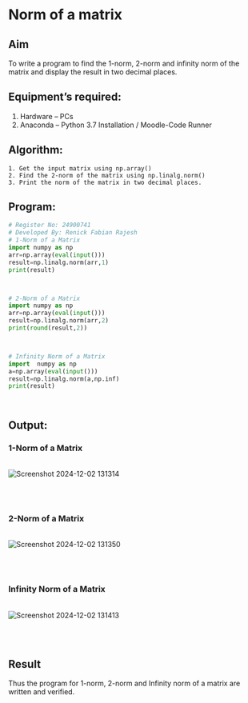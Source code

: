 # Norm of a matrix
## Aim
To write a program to find the 1-norm, 2-norm and infinity norm of the matrix and display the result in two decimal places.
## Equipment’s required:
1.	Hardware – PCs
2.	Anaconda – Python 3.7 Installation / Moodle-Code Runner
## Algorithm:
	1. Get the input matrix using np.array()   
    2. Find the 2-norm of the matrix using np.linalg.norm()
	3. Print the norm of the matrix in two decimal places.
## Program:
```Python
# Register No: 24900741
# Developed By: Renick Fabian Rajesh
# 1-Norm of a Matrix
import numpy as np
arr=np.array(eval(input()))
result=np.linalg.norm(arr,1)
print(result)



# 2-Norm of a Matrix
import numpy as np
arr=np.array(eval(input()))
result=np.linalg.norm(arr,2)
print(round(result,2))



# Infinity Norm of a Matrix
import  numpy as np
a=np.array(eval(input()))
result=np.linalg.norm(a,np.inf)
print(result)




```
## Output:
### 1-Norm of a Matrix
<br>![Screenshot 2024-12-02 131314](https://github.com/user-attachments/assets/55b03edd-2137-4c8b-9f24-9937f912dc81)

<br>
<br>

### 2-Norm of a Matrix
<br>![Screenshot 2024-12-02 131350](https://github.com/user-attachments/assets/c73d0b96-744d-45d7-bbd4-ce39a74932df)

<br>
<br>

### Infinity Norm of a Matrix
<br>![Screenshot 2024-12-02 131413](https://github.com/user-attachments/assets/be01f025-70a3-499a-89e4-44f023e2d1fb)

<br>
<br>

## Result
Thus the program for 1-norm, 2-norm and Infinity norm of a matrix are written and verified.
